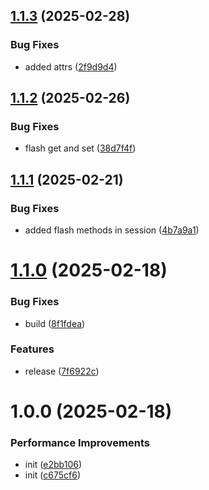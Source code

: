 ## [1.1.3](https://github.com/siddiquipro/xtack/compare/v1.1.2...v1.1.3) (2025-02-28)


### Bug Fixes

* added attrs ([2f9d9d4](https://github.com/siddiquipro/xtack/commit/2f9d9d4dda231ed0c2ad26c7b4536f1fbb616714))

## [1.1.2](https://github.com/siddiquipro/xtack/compare/v1.1.1...v1.1.2) (2025-02-26)


### Bug Fixes

* flash get and set ([38d7f4f](https://github.com/siddiquipro/xtack/commit/38d7f4fa5d2931b82cb32c43396f9f1826b9b936))

## [1.1.1](https://github.com/siddiquipro/xtack/compare/v1.1.0...v1.1.1) (2025-02-21)


### Bug Fixes

* added flash methods in session ([4b7a9a1](https://github.com/siddiquipro/xtack/commit/4b7a9a1e21524a98fc046270949c8b878e82600f))

# [1.1.0](https://github.com/siddiquipro/xtack/compare/v1.0.0...v1.1.0) (2025-02-18)


### Bug Fixes

* build ([8f1fdea](https://github.com/siddiquipro/xtack/commit/8f1fdea6e59409358ae905e12412455c70cc81f5))


### Features

* release ([7f6922c](https://github.com/siddiquipro/xtack/commit/7f6922c3fa0b8781600cee021450171880cff3fd))

# 1.0.0 (2025-02-18)


### Performance Improvements

* init ([e2bb106](https://github.com/siddiquipro/xtack/commit/e2bb106e66e2d8457bd87c04f17207cae1dee5b0))
* init ([c675cf6](https://github.com/siddiquipro/xtack/commit/c675cf6331b0919a63480950355fc241c83318dc))
